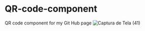 # QR-code-component
QR code component for my Git Hub page
![Captura de Tela (41)](https://user-images.githubusercontent.com/101683017/163850283-e8910997-5dac-4c7c-9b3e-961c38f64be0.png)
